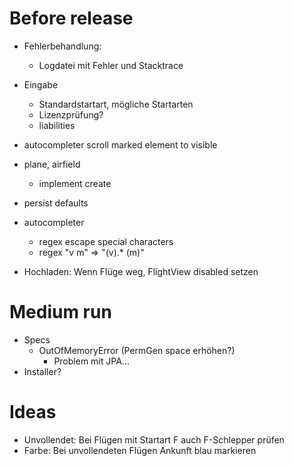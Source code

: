 # Before release
- Fehlerbehandlung:
  - Logdatei mit Fehler und Stacktrace
- Eingabe
  - Standardstartart, mögliche Startarten
  - Lizenzprüfung?
  - liabilities
- autocompleter
  scroll marked element to visible
- plane, airfield
  - implement create
- persist defaults
- autocompleter
  - regex escape special characters
  - regex "v m" => "(v).\* (m)"

- Hochladen: Wenn Flüge weg, FlightView disabled setzen

# Medium run
- Specs
  - OutOfMemoryError (PermGen space erhöhen?)
    - Problem mit JPA...
- Installer?

# Ideas
- Unvollendet: Bei Flügen mit Startart F auch F-Schlepper prüfen
- Farbe: Bei unvollendeten Flügen Ankunft blau markieren


